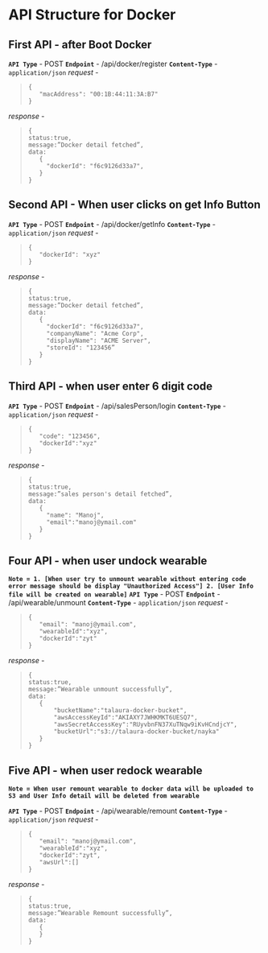 # API Structure for Docker

## First API - after Boot Docker
**```API Type```** - POST
**```Endpoint```** - /api/docker/register
**```Content-Type```** - `application/json`
*request* -
>     {
>        "macAddress": "00:1B:44:11:3A:B7"
>     }
 

*response* -
>     {
>     status:true,
>     message:”Docker detail fetched”,
>     data:
>        {
>          "dockerId": "f6c9126d33a7",
>        }
>     } 


## Second API - When user clicks on get Info Button
**```API Type```** - POST
**```Endpoint```** - /api/docker/getInfo
**```Content-Type```** - `application/json`
*request* -
>     {
>        "dockerId": "xyz"
>     } 

*response* -
>     {
>     status:true,
>     message:”Docker detail fetched”,
>     data:
>        {
>          "dockerId": "f6c9126d33a7",
>          "companyName": "Acme Corp",
>          "displayName": "ACME Server",
>          "storeId": "123456”
>        }
>     } 



## Third API - when user enter 6 digit code
**```API Type```** - POST
**```Endpoint```** - /api/salesPerson/login
**```Content-Type```** - `application/json`
*request* -
>     {
>        "code": "123456",
>        "dockerId":"xyz"
>     } 


*response* -
>     {
>     status:true,
>     message:”sales person's detail fetched”,
>     data:
>        {
>          "name": "Manoj",
>          "email":"manoj@ymail.com"
>        }
>     } 


## Four API - when user undock wearable
**``Note = 1. [When user try to unmount wearable without entering code error message should be display "Unauthorized Access"]
2. [User Info file will be created on wearable]``** 
**```API Type```** - POST
**```Endpoint```** - /api/wearable/unmount
**```Content-Type```** - `application/json`
*request* -
>     {
>        "email": "manoj@ymail.com",
>        "wearableId":"xyz",
>        "dockerId":"zyt"
>     } 


*response* -
>     {
>     status:true,
>     message:”Wearable unmount successfully”,
>     data:
>        {
>            "bucketName":"talaura-docker-bucket",
>            "awsAccessKeyId":"AKIAXY7JWHKMKT6UESQ7",
>            "awsSecretAccessKey":"RUyvbnFN37XuTNqw9iKvHCndjcY",
>            "bucketUrl":"s3://talaura-docker-bucket/nayka"
>        }
>     } 


## Five API - when user redock wearable

**``Note = When user remount wearable to docker data will be uploaded to S3 and User Info detail will be deleted from wearable``** 

**```API Type```** - POST
**```Endpoint```** - /api/wearable/remount
**```Content-Type```** - `application/json`
*request* -
>     {
>        "email": "manoj@ymail.com",
>        "wearableId":"xyz",
>        "dockerId":"zyt",
>        "awsUrl":[]
>     } 


*response* -
>     {
>     status:true,
>     message:”Wearable Remount successfully”,
>     data:
>        {
>        }
>     } 
